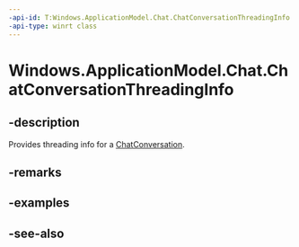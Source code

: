 ```yaml
---
-api-id: T:Windows.ApplicationModel.Chat.ChatConversationThreadingInfo
-api-type: winrt class
---
```


<!-- Class syntax.
public class ChatConversationThreadingInfo : Windows.ApplicationModel.Chat.IChatConversationThreadingInfo
-->

# Windows.ApplicationModel.Chat.ChatConversationThreadingInfo

## -description
Provides threading info for a [ChatConversation](chatconversation.md).

## -remarks

## -examples

## -see-also

